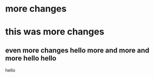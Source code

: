 # more changes
# this was more changes
even more changes
hello
more and more and more
hello
hello
---
hello